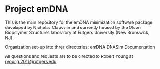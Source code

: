 # Project emDNA

This is the main repository for the emDNA minimization software package developed by Nicholas Clauvelin and currently housed by the Olson Biopolymer Structures laboratory at Rutgers University (New Brunswick, NJ).

Organization set-up into three directories:
emDNA
DNASim
Documentation

All questions and requests are to be directed to Robert Young at ryoung.2011@rutgers.edu
